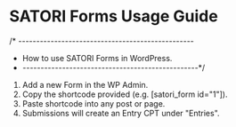 # SATORI Forms Usage Guide

/* -------------------------------------------------
 * How to use SATORI Forms in WordPress.
 * -------------------------------------------------*/

1. Add a new Form in the WP Admin.
2. Copy the shortcode provided (e.g. [satori_form id="1"]).
3. Paste shortcode into any post or page.
4. Submissions will create an Entry CPT under "Entries".
